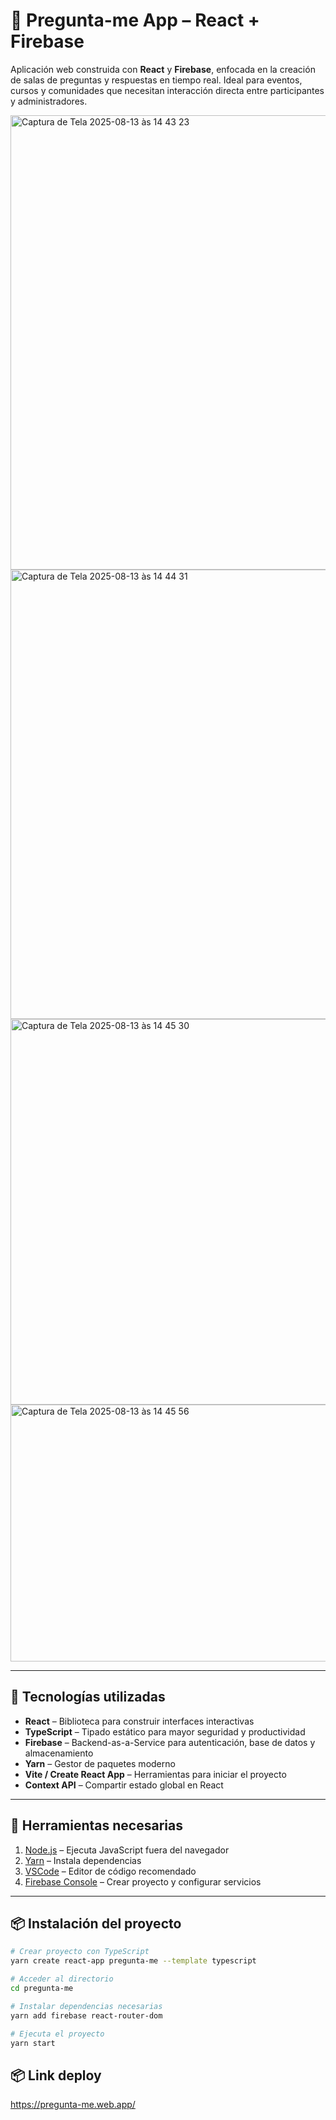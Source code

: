 # 🧠 Pregunta-me App – React + Firebase

Aplicación web construida con **React** y **Firebase**, enfocada en la creación de salas de preguntas y respuestas en tiempo real. Ideal para eventos, cursos y comunidades que necesitan interacción directa entre participantes y administradores.


<img width="1068" height="727" alt="Captura de Tela 2025-08-13 às 14 43 23" src="https://github.com/user-attachments/assets/dfee27c3-be51-445d-a8d2-58da97517246" />
<img width="1073" height="719" alt="Captura de Tela 2025-08-13 às 14 44 31" src="https://github.com/user-attachments/assets/fea36d16-94c8-4882-ac29-61ce14da9d77" />
<img width="1106" height="617" alt="Captura de Tela 2025-08-13 às 14 45 30" src="https://github.com/user-attachments/assets/bdfc0209-a428-48a7-b856-55c7fd0ba1bc" />
<img width="1105" height="411" alt="Captura de Tela 2025-08-13 às 14 45 56" src="https://github.com/user-attachments/assets/613231b1-e749-48a9-b18d-7ed0e3734db6" />

---

## 🚀 Tecnologías utilizadas

- **React** – Biblioteca para construir interfaces interactivas
- **TypeScript** – Tipado estático para mayor seguridad y productividad
- **Firebase** – Backend-as-a-Service para autenticación, base de datos y almacenamiento
- **Yarn** – Gestor de paquetes moderno
- **Vite / Create React App** – Herramientas para iniciar el proyecto
- **Context API** – Compartir estado global en React

---

## 🧰 Herramientas necesarias

1. [Node.js](https://nodejs.org/) – Ejecuta JavaScript fuera del navegador
2. [Yarn](https://classic.yarnpkg.com/lang/en/docs/install/) – Instala dependencias
3. [VSCode](https://code.visualstudio.com/) – Editor de código recomendado
4. [Firebase Console](https://console.firebase.google.com/) – Crear proyecto y configurar servicios

---

## 📦 Instalación del proyecto

```bash
# Crear proyecto con TypeScript
yarn create react-app pregunta-me --template typescript

# Acceder al directorio
cd pregunta-me

# Instalar dependencias necesarias
yarn add firebase react-router-dom

# Ejecuta el proyecto
yarn start

```

## 📦 Link deploy

https://pregunta-me.web.app/
